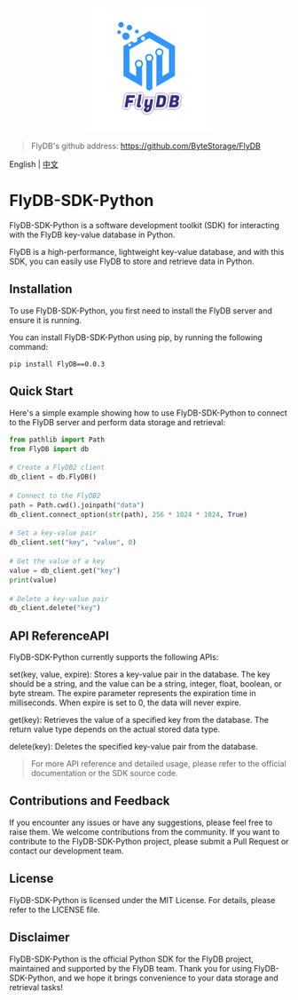<img src="./assets/FlyDB-logo.png" alt="FlyDB-logo" style="display: block; margin: 0 auto; width: 45%;" />

>FlyDB's github address: https://github.com/ByteStorage/FlyDB
> 

English | [中文](https://github.com/ByteStorage/flydb/FlyDB-SDK-Python/master/README_CN.md)

# FlyDB-SDK-Python

FlyDB-SDK-Python is a software development toolkit (SDK) for interacting with the FlyDB key-value database in Python.

FlyDB is a high-performance, lightweight key-value database, and with this SDK, you can easily use FlyDB to store and retrieve data in Python.

## Installation

To use FlyDB-SDK-Python, you first need to install the FlyDB server and ensure it is running.

You can install FlyDB-SDK-Python using pip, by running the following command:

```
pip install FlyDB==0.0.3
```

## Quick Start

Here's a simple example showing how to use FlyDB-SDK-Python to connect to the FlyDB server and perform data storage and retrieval:

```python
from pathlib import Path
from FlyDB import db

# Create a FlyDB2 client
db_client = db.FlyDB()

# Connect to the FlyDB2
path = Path.cwd().joinpath("data")
db_client.connect_option(str(path), 256 * 1024 * 1024, True)

# Set a key-value pair
db_client.set("key", "value", 0)

# Get the value of a key
value = db_client.get("key")
print(value)

# Delete a key-value pair
db_client.delete("key")
```

## API ReferenceAPI

FlyDB-SDK-Python currently supports the following APIs:

set(key, value, expire): Stores a key-value pair in the database. The key should be a string, and the value can be a string, integer, float, boolean, or byte stream. The expire parameter represents the expiration time in milliseconds. When expire is set to 0, the data will never expire.

get(key): Retrieves the value of a specified key from the database. The return value type depends on the actual stored data type. 

delete(key): Deletes the specified key-value pair from the database. 

> For more API reference and detailed usage, please refer to the official documentation or the SDK source code.
>

## Contributions and Feedback

If you encounter any issues or have any suggestions, please feel free to raise them. We welcome contributions from the community. If you want to contribute to the FlyDB-SDK-Python project, please submit a Pull Request or contact our development team.

## License

FlyDB-SDK-Python is licensed under the MIT License. For details, please refer to the LICENSE file.

## Disclaimer

FlyDB-SDK-Python is the official Python SDK for the FlyDB project, maintained and supported by the FlyDB team. Thank you for using FlyDB-SDK-Python, and we hope it brings convenience to your data storage and retrieval tasks!